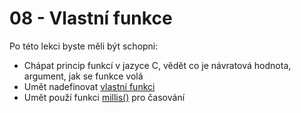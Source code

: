 # 08 - Vlastní funkce
Po této lekci byste měli být schopni:

- Chápat princip funkcí v jazyce C, vědět co je návratová hodnota, argument, jak se funkce volá
- Umět nadefinovat [vlastní funkci](https://www.itnetwork.cz/hardware-pc/arduino/programovaci-jazyk/funkce-a-knihovny)
- Umět použí funkci [millis()](https://bastlirna.hwkitchen.cz/uzitecne-funkce-3/#millis) pro časování
